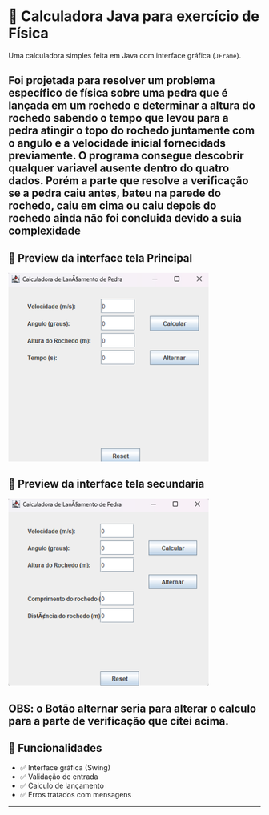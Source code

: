 # 🧮 Calculadora Java para exercício de Física

Uma calculadora simples feita em Java com interface gráfica (`JFrame`).

Foi projetada para resolver um problema específico de física sobre uma pedra que é lançada em um rochedo e determinar a altura do rochedo sabendo o tempo que levou para a pedra atingir o topo do rochedo juntamente com o angulo e a velocidade inicial fornecidads previamente.
O programa consegue descobrir qualquer variavel ausente dentro do quatro dados.
Porém a parte que resolve a verificação se a pedra caiu antes, bateu na parede do rochedo, caiu em cima ou caiu depois do rochedo ainda não foi concluida devido a suia complexidade
---

## 📸 Preview da interface tela Principal

<img src="/tela principal.png" alt="Calculadora em funcionamento" width="400"/>

## 📸 Preview da interface tela secundaria

<img src="/tela.png" alt="Calculadora em funcionamento" width="400"/>

OBS: o Botão alternar seria para alterar o calculo para a parte de verificação que citei acima.
---

## 🚀 Funcionalidades

- ✅ Interface gráfica (Swing)
- ✅ Validação de entrada
- ✅ Calculo de lançamento
- ✅ Erros tratados com mensagens

---

